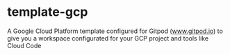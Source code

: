# template-gcp
A Google Cloud Platform template configured for Gitpod (www.gitpod.io) to give you a workspace configurated for your GCP project and tools like Cloud Code
